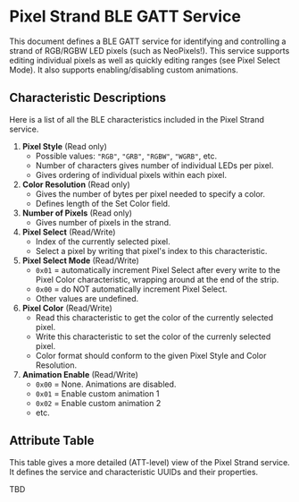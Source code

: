 # Pixel Strand BLE GATT Service
This document defines a BLE GATT service for identifying and controlling a 
strand of RGB/RGBW LED pixels (such as NeoPixels!). This service supports 
editing individual pixels as well as quickly editing ranges (see Pixel Select 
Mode). It also supports enabling/disabling custom animations.

## Characteristic Descriptions
Here is a list of all the BLE characteristics included in the Pixel Strand
service. 

1. __Pixel Style__ (Read only)
    * Possible values: `"RGB"`, `"GRB"`, `"RGBW"`, `"WGRB"`, etc.
    * Number of characters gives number of individual LEDs per pixel.
    * Gives ordering of individual pixels within each pixel.
1. __Color Resolution__ (Read only)
    * Gives the number of bytes per pixel needed to specify a color.
    * Defines length of the Set Color field.
1. __Number of Pixels__ (Read only)
    * Gives number of pixels in the strand.
1. __Pixel Select__ (Read/Write)
    * Index of the currently selected pixel.
    * Select a pixel by writing that pixel's index to this characteristic.
1. __Pixel Select Mode__ (Read/Write)
    * `0x01` = automatically increment Pixel Select after every write to the
        Pixel Color characteristic, wrapping around at the end of the strip.
    * `0x00` = do NOT automatically increment Pixel Select.
    * Other values are undefined.
1. __Pixel Color__ (Read/Write)
    * Read this characteristic to get the color of the currently selected pixel.
    * Write this characteristic to set the color of the currenly selected pixel.
    * Color format should conform to the given Pixel Style and Color Resolution.
1. __Animation Enable__ (Read/Write)
    * `0x00` = None. Animations are disabled.
    * `0x01` = Enable custom animation 1
    * `0x02` = Enable custom animation 2
    * etc. 
    
## Attribute Table
This table gives a more detailed (ATT-level) view of the Pixel Strand service. 
It defines the service and characteristic UUIDs and their properties.

TBD
